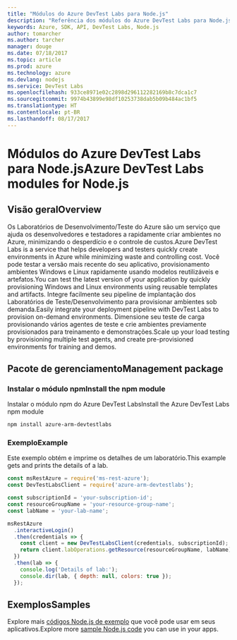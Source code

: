 ```yaml
---
title: "Módulos do Azure DevTest Labs para Node.js"
description: "Referência dos módulos do Azure DevTest Labs para Node.js"
keywords: Azure, SDK, API, DevTest Labs, Node.js
author: tomarcher
ms.author: tarcher
manager: douge
ms.date: 07/18/2017
ms.topic: article
ms.prod: azure
ms.technology: azure
ms.devlang: nodejs
ms.service: DevTest Labs
ms.openlocfilehash: 933ce8971e02c2898d296112282169b8c7dca1c7
ms.sourcegitcommit: 9974b43899e98df10253738dab5b09b484ac1bf5
ms.translationtype: HT
ms.contentlocale: pt-BR
ms.lasthandoff: 08/17/2017
---
```

# <a name="azure-devtest-labs-modules-for-nodejs"></a><span data-ttu-id="878b3-104">Módulos do Azure DevTest Labs para Node.js</span><span class="sxs-lookup"><span data-stu-id="878b3-104">Azure DevTest Labs modules for Node.js</span></span>

## <a name="overview"></a><span data-ttu-id="878b3-105">Visão geral</span><span class="sxs-lookup"><span data-stu-id="878b3-105">Overview</span></span>

<span data-ttu-id="878b3-106">Os Laboratórios de Desenvolvimento/Teste do Azure são um serviço que ajuda os desenvolvedores e testadores a rapidamente criar ambientes no Azure, minimizando o desperdício e o controle de custos.</span><span class="sxs-lookup"><span data-stu-id="878b3-106">Azure DevTest Labs is a service that helps developers and testers quickly create environments in Azure while minimizing waste and controlling cost.</span></span> <span data-ttu-id="878b3-107">Você pode testar a versão mais recente do seu aplicativo, provisionamento ambientes Windows e Linux rapidamente usando modelos reutilizáveis e artefatos.</span><span class="sxs-lookup"><span data-stu-id="878b3-107">You can test the latest version of your application by quickly provisioning Windows and Linux environments using reusable templates and artifacts.</span></span> <span data-ttu-id="878b3-108">Integre facilmente seu pipeline de implantação dos Laboratórios de Teste/Desenvolvimento para provisionar ambientes sob demanda.</span><span class="sxs-lookup"><span data-stu-id="878b3-108">Easily integrate your deployment pipeline with DevTest Labs to provision on-demand environments.</span></span> <span data-ttu-id="878b3-109">Dimensione seu teste de carga provisionando vários agentes de teste e crie ambientes previamente provisionados para treinamento e demonstrações.</span><span class="sxs-lookup"><span data-stu-id="878b3-109">Scale up your load testing by provisioning multiple test agents, and create pre-provisioned environments for training and demos.</span></span>

## <a name="management-package"></a><span data-ttu-id="878b3-110">Pacote de gerenciamento</span><span class="sxs-lookup"><span data-stu-id="878b3-110">Management package</span></span>

### <a name="install-the-npm-module"></a><span data-ttu-id="878b3-111">Instalar o módulo npm</span><span class="sxs-lookup"><span data-stu-id="878b3-111">Install the npm module</span></span>

<span data-ttu-id="878b3-112">Instalar o módulo npm do Azure DevTest Labs</span><span class="sxs-lookup"><span data-stu-id="878b3-112">Install the Azure DevTest Labs npm module</span></span>

```bash
npm install azure-arm-devtestlabs
```

### <a name="example"></a><span data-ttu-id="878b3-113">Exemplo</span><span class="sxs-lookup"><span data-stu-id="878b3-113">Example</span></span>

<span data-ttu-id="878b3-114">Este exemplo obtém e imprime os detalhes de um laboratório.</span><span class="sxs-lookup"><span data-stu-id="878b3-114">This example gets and prints the details of a lab.</span></span>

```javascript
const msRestAzure = require('ms-rest-azure');
const DevTestLabsClient = require('azure-arm-devtestlabs');

const subscriptionId = 'your-subscription-id';
const resourceGroupName = 'your-resource-group-name';
const labName = 'your-lab-name';

msRestAzure
  .interactiveLogin()
  .then(credentials => {
    const client = new DevTestLabsClient(credentials, subscriptionId);
    return client.labOperations.getResource(resourceGroupName, labName);
  })
  .then(lab => {
    console.log('Details of lab:');
    console.dir(lab, { depth: null, colors: true });
  });


```

## <a name="samples"></a><span data-ttu-id="878b3-115">Exemplos</span><span class="sxs-lookup"><span data-stu-id="878b3-115">Samples</span></span>

<span data-ttu-id="878b3-116">Explore mais [códigos Node.js de exemplo](https://azure.microsoft.com/resources/samples/?platform=nodejs) que você pode usar em seus aplicativos.</span><span class="sxs-lookup"><span data-stu-id="878b3-116">Explore more [sample Node.js code](https://azure.microsoft.com/resources/samples/?platform=nodejs) you can use in your apps.</span></span>
